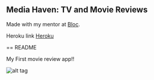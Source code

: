 ## Media Haven: TV and Movie Reviews

Made with my mentor at [Bloc](http://bloc.io).

Heroku link [Heroku](http://avyishimediahaven.herokuapp.com)

== README

My First movie review app!!

![alt tag](https://cloud.githubusercontent.com/assets/6601494/5450014/e3aa76c8-84b3-11e4-88fc-031cf93b734d.jpg)